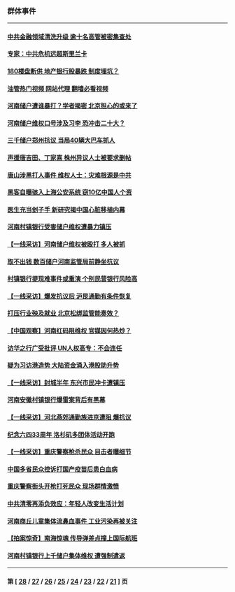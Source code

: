 ### 群体事件
---
#### [中共金融领域清洗升级 逾十名高管被密集查处](../../pages/ncid279/n13782694.md?07232045) 
#### [专家：中共危机远超斯里兰卡](../../pages/ncid279/n13782248.md?07232045) 
#### [180楼盘断供 地产银行股暴跌 制度埋坑？](../../pages/ncid279/n13780778.md?07232045) 
#### [油管热门视频 网站代理 翻墙必看视频](http://209.222.30.114:81/youtube.html?07232045)
#### [河南储户遭谁暴打？学者揭密 北京担心的或来了](../../pages/ncid279/n13779407.md?07232045) 
#### [河南储户维权口号涉及习李 恐冲击二十大？](../../pages/ncid279/n13778148.md?07232045) 
#### [三千储户郑州抗议 当局40辆大巴车抓人](../../pages/ncid279/n13777593.md?07232045) 
#### [声援唐吉田、丁家喜 株州异议人士被要求删帖](../../pages/ncid279/n13775534.md?07232045) 
#### [唐山涉黑打人事件 维权人士：灾难根源是中共](../../pages/ncid279/n13773534.md?07232045) 
#### [黑客自曝骇入上海公安系统 窃10亿中国人个资](../../pages/ncid279/n13773395.md?07232045) 
#### [医生充当刽子手 新研究揭中国心脏移植内幕](../../pages/ncid279/n13772291.md?07232045) 
#### [河南村镇银行受害储户维权遭暴力镇压](../../pages/ncid279/n13770841.md?07232045) 
#### [【一线采访】河南储户维权被殴打 多人被抓](../../pages/ncid279/n13768629.md?07232045) 
#### [取不出钱 数百储户河南监管局前静坐抗议](../../pages/ncid279/n13767198.md?07232045) 
#### [村镇银行提现难事件或重演 个别民营银行风险高](../../pages/ncid279/n13764495.md?07232045) 
#### [【一线采访】爆发抗议后 沪昆通勤有条件恢复](../../pages/ncid279/n13763504.md?07232045) 
#### [打压行业殃及就业 北京松绑监管能奏效？](../../pages/ncid279/n13761130.md?07232045) 
#### [【中国观察】河南红码阻维权 官媒因何热炒？](../../pages/ncid279/n13760146.md?07232045) 
#### [访华之行广受批评 UN人权高专：不会连任](../../pages/ncid279/n13758655.md?07232045) 
#### [疑为习访港造势 大陆资金涌入港股助升势](../../pages/ncid279/n13756127.md?07232045) 
#### [【一线采访】封城半年 东兴市民冲卡遭镇压](../../pages/ncid279/n13754277.md?07232045) 
#### [河南安徽村镇银行爆雷案背后有黑幕](../../pages/ncid279/n13754230.md?07232045) 
#### [【一线采访】河北燕郊通勤族进京遭阻 爆抗议](../../pages/ncid279/n13749999.md?07232045) 
#### [纪念六四33周年 洛杉矶多团体活动开跑](../../pages/ncid279/n13749760.md?07232045) 
#### [【一线采访】重庆警察枪杀民众 目击者曝细节](../../pages/ncid279/n13749360.md?07232045) 
#### [中国多省民众控诉打国产疫苗后患白血病](../../pages/ncid279/n13748740.md?07232045) 
#### [重庆警察街头开枪打死民众 现场群情激愤](../../pages/ncid279/n13749070.md?07232045) 
#### [中共清零再添负效应：年轻人改变生活计划](../../pages/ncid279/n13748102.md?07232045) 
#### [河南商丘儿童集体流鼻血事件 工业污染再被关注](../../pages/ncid279/n13747065.md?07232045) 
#### [【拍案惊奇】南海惊魂 传导弹差点撞上国际航班](../../pages/ncid279/n13746784.md?07232045) 
#### [河南村镇银行上千储户集体维权 遭强制遣返](../../pages/ncid279/n13743906.md?07232045) 

---
#### 第 [ [28](./28.md?07232045) / [27](./27.md?07232045) / [26](./26.md?07232045) / [25](./25.md?07232045) / [24](./24.md?07232045) / [23](./23.md?07232045) / [22](./22.md?07232045) / [21](./21.md?07232045) ] 页
